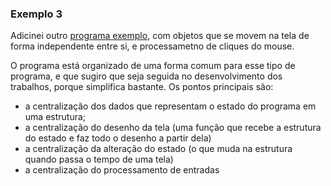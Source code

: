 ### Exemplo 3

Adicinei outro [programa exemplo](Complementos/exemplo3.c), com objetos que se movem na tela de forma independente entre si, e processametno de cliques do mouse.

O programa está organizado de uma forma comum para esse tipo de programa, e que sugiro que seja seguida no desenvolvimento dos trabalhos, porque simplifica bastante. Os pontos principais são:
- a centralização dos dados que representam o estado do programa em uma estrutura;
- a centralização do desenho da tela (uma função que recebe a estrutura do estado e faz todo o desenho a partir dela)
- a centralização da alteração do estado (o que muda na estrutura quando passa o tempo de uma tela)
- a centralização do processamento de entradas
